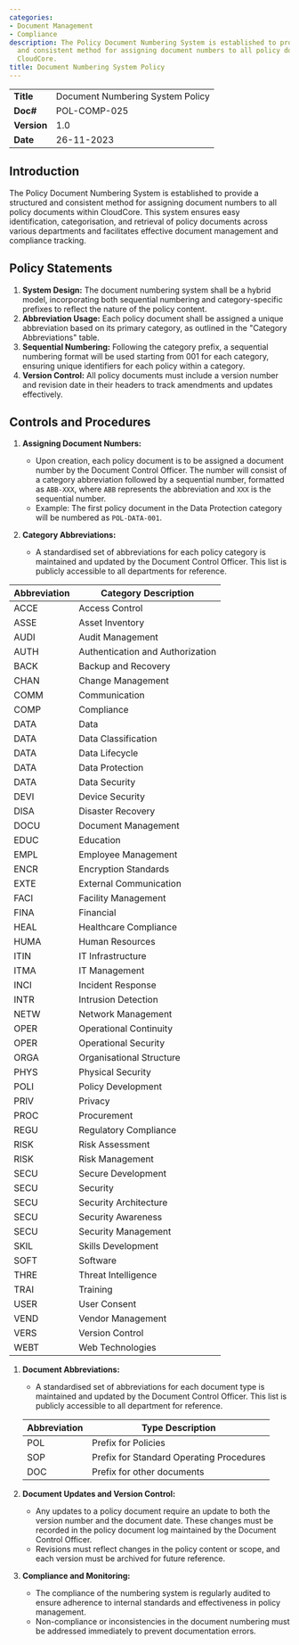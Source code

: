 ```yaml
---
categories:
- Document Management
- Compliance
description: The Policy Document Numbering System is established to provide a structured
  and consistent method for assigning document numbers to all policy documents within
  CloudCore.
title: Document Numbering System Policy
---
```


|              |                                     |
|--------------|-------------------------------------|
| **Title**    | Document Numbering System Policy             |
| **Doc#**     | POL-COMP-025 |
| **Version**  | 1.0                                 |
| **Date**     | 26-11-2023                              |

## Introduction

The Policy Document Numbering System is established to provide a structured and
consistent method for assigning document numbers to all policy documents within
CloudCore. This system ensures easy identification, categorisation, and
retrieval of policy documents across various departments and facilitates
effective document management and compliance tracking.

## Policy Statements

1. **System Design:** The document numbering system shall be a hybrid model,
   incorporating both sequential numbering and category-specific prefixes to
   reflect the nature of the policy content.
2. **Abbreviation Usage:** Each policy document shall be assigned a unique
   abbreviation based on its primary category, as outlined in the "Category
   Abbreviations" table.
3. **Sequential Numbering:** Following the category prefix, a sequential
   numbering format will be used starting from 001 for each category, ensuring
   unique identifiers for each policy within a category.
4. **Version Control:** All policy documents must include a version number and
   revision date in their headers to track amendments and updates effectively.

## Controls and Procedures

1. **Assigning Document Numbers:**
   - Upon creation, each policy document is to be assigned a document number by
     the Document Control Officer. The number will consist of a category
     abbreviation followed by a sequential number, formatted as `ABB-XXX`, where
     `ABB` represents the abbreviation and `XXX` is the sequential number.
   - Example: The first policy document in the Data Protection category will be
     numbered as `POL-DATA-001`.

2. **Category Abbreviations:**
   - A standardised set of abbreviations for each policy category is maintained
     and updated by the Document Control Officer. This list is publicly
     accessible to all departments for reference.

| Abbreviation | Category Description                               |
|--- | ---|
| ACCE | Access Control|
| ASSE | Asset Inventory|
| AUDI | Audit Management|
| AUTH | Authentication and Authorization|
| BACK | Backup and Recovery|
| CHAN | Change Management|
| COMM | Communication|
| COMP | Compliance|
| DATA | Data|
| DATA | Data Classification|
| DATA | Data Lifecycle|
| DATA | Data Protection|
| DATA | Data Security|
| DEVI | Device Security|
| DISA | Disaster Recovery|
| DOCU | Document Management|
| EDUC | Education|
| EMPL | Employee Management|
| ENCR | Encryption Standards|
| EXTE | External Communication|
| FACI | Facility Management|
| FINA | Financial|
| HEAL | Healthcare Compliance|
| HUMA | Human Resources|
| ITIN | IT Infrastructure|
| ITMA | IT Management|
| INCI | Incident Response|
| INTR | Intrusion Detection|
| NETW | Network Management|
| OPER | Operational Continuity|
| OPER | Operational Security|
| ORGA | Organisational Structure|
| PHYS | Physical Security|
| POLI | Policy Development|
| PRIV | Privacy|
| PROC | Procurement|
| REGU | Regulatory Compliance|
| RISK | Risk Assessment|
| RISK | Risk Management|
| SECU | Secure Development|
| SECU | Security|
| SECU | Security Architecture|
| SECU | Security Awareness|
| SECU | Security Management|
| SKIL | Skills Development|
| SOFT | Software|
| THRE | Threat Intelligence|
| TRAI | Training|
| USER | User Consent|
| VEND | Vendor Management|
| VERS | Version Control|
| WEBT | Web Technologies|

1. **Document Abbreviations:**
   - A standardised set of abbreviations for each document type is maintained and
     updated by the Document Control Officer.  This list is publicly accessible
     to all department for reference.

    | Abbreviation | Type Description                                   |
    |--------------|----------------------------------------------------|
    | POL          | Prefix for Policies                                |
    | SOP          | Prefix for Standard Operating Procedures           |
    | DOC          | Prefix for other documents                         |


4. **Document Updates and Version Control:**
   - Any updates to a policy document require an update to both the version
     number and the document date. These changes must be recorded in the policy
     document log maintained by the Document Control Officer.
   - Revisions must reflect changes in the policy content or scope, and each
     version must be archived for future reference.

5. **Compliance and Monitoring:**
   - The compliance of the numbering system is regularly audited to ensure
     adherence to internal standards and effectiveness in policy management.
   - Non-compliance or inconsistencies in the document numbering must be
     addressed immediately to prevent documentation errors.
